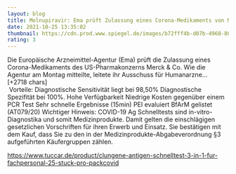 ```yaml
--- 
layout: blog
title: Molnupiravir: Ema prüft Zulassung eines Corona-Medikaments von Merck & Co.
date: 2021-10-25 13:35:02
thumbnail: https://cdn.prod.www.spiegel.de/images/b72fff4b-d07b-4968-8018-9337cf9fb2c5_w1280_r1.77_fpx42.91_fpy50.jpg
rating: 3
---
```

Die Europäische Arzneimittel-Agentur (Ema) prüft die Zulassung eines Corona-Medikaments des US-Pharmakonzerns Merck &amp; Co. Wie die Agentur am Montag mitteilte, leitete ihr Ausschuss für Humanarzne… [+2718 chars]</br>&nbsp;Vorteile:
Diagnostische Sensitivität liegt bei 98,50%
Diagnostische Spezifität bei 100%.
Hohe Verfügbarkeit
Niedrige Kosten gegenüber einem PCR Test
Sehr schnelle Ergebnisse (15min)
PEI evaluiert
BfArM gelistet (AT079/20)
Wichtiger Hinweis:
COVID-19 Ag Schnelltests sind in-vitro-Diagnostika und somit Medizinprodukte. Damit gelten die einschlägigen gesetzlichen Vorschriften für ihren Erwerb und Einsatz. Sie bestätigen mit dem Kauf, dass Sie zu den in der Medizinprodukte-Abgabeverordnung §3 aufgeführten Käufergruppen zählen.

https://www.tuccar.de/product/clungene-antigen-schnelltest-3-in-1-fur-fachpersonal-25-stuck-pro-pack<a href="https://www.tuccar.de/product/clungene-antigen-schnelltest-3-in-1-fur-fachpersonal-25-stuck-pro-pack">covid</a>